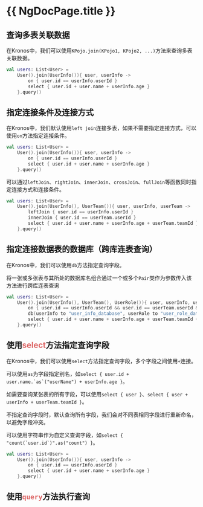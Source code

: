 # {{ NgDocPage.title }}

## 查询多表关联数据

在Kronos中，我们可以使用`KPojo.join(KPojo1, KPojo2, ...)`方法来查询多表关联数据。

```kotlin name="demo" icon="kotlin" {2-5}
val users: List<User> = 
    User().join(UserInfo()){ user, userInfo ->
        on { user.id == userInfo.userId }
        select { user.id + user.name + userInfo.age }
    }.query()
```

## 指定连接条件及连接方式

在Kronos中，我们默认使用`left join`连接多表，如果不需要指定连接方式，可以使用`on`方法指定连接条件。

```kotlin name="demo" icon="kotlin" {2-5}
val users: List<User> = 
    User().join(UserInfo()){ user, userInfo ->
        on { user.id == userInfo.userId }
        select { user.id + user.name + userInfo.age }
    }.query()
```

可以通过`leftJoin`、`rightJoin`、`innerJoin`、`crossJoin`、`fullJoin`等函数同时指定连接方式和连接条件。

```kotlin name="demo" icon="kotlin" {2-6}
val users: List<User> = 
    User().join(UserInfo(), UserTeam()){ user, userInfo, userTeam ->
        leftJoin { user.id == userInfo.userId }
        innerJoin { user.id == userTeam.userId }
        select { user.id + user.name + userInfo.age + userTeam.teamId }
    }.query()
```

## 指定连接数据表的数据库（跨库连表查询）

在Kronos中，我们可以使用`db`方法指定查询字段。

将一张或多张表与其所处的数据库名组合通过一个或多个`Pair`类作为参数传入该方法进行跨库连表查询

```kotlin name="demo" icon="kotlin" {4}
val users: List<User> = 
    User().join(UserInfo(), UserTeam(), UserRole()){ user, userInfo, userTeam, userRole ->
        on { user.id == userInfo.userId && user.id == userTeam.userId && user.id == userRole.userId }
        db(userInfo to "user_info_database", userRole to "user_role_database")
        select { user.id + user.name + userInfo.age + userTeam.teamId + userRole.roleName }
    }.query()
```

## 使用<span style="color: #DD6666">select</span>方法指定查询字段

在Kronos中，我们可以使用`select`方法指定查询字段，多个字段之间使用`+`连接。

可以使用``as``为字段指定别名，如```select { user.id + user.name.`as`("userName") + userInfo.age }```。

如需要查询某张表的所有字段，可以使用`select { user }`、`select { user + userInfo + userTeam.teamId }`。

不指定查询字段时，默认查询所有字段，我们会对不同表相同字段进行重新命名，以避免字段冲突。

可以使用字符串作为自定义查询字段，如```select { "count(`user.id`)".as("count") }```。

```kotlin name="demo" icon="kotlin" {2-5}
val users: List<User> = 
    User().join(UserInfo()){ user, userInfo ->
        on { user.id == userInfo.userId }
        select { user.id + user.name + userInfo.age }
    }.query()
```

## 使用<span style="color: #DD6666">`query`</span>方法执行查询
